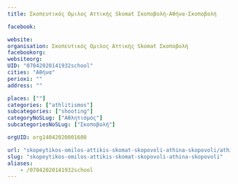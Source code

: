 ```yaml
---
title: Σκοπευτικός Ομιλος Αττικής Skomat Σκοποβολή-Αθήνα-Σκοποβολή

facebook:

website:
organisation: Σκοπευτικός Ομιλος Αττικής Skomat Σκοποβολή
facebookorg:
websiteorg:
UID: "07042020141932school"
cities: "Αθήνα"
perioxi: ""
address: ""

places: [""]
categories: ["athlitismos"]
subcategories: ["shooting"]
categoryNoSLug: ["Αθλητισμός"]
subcategoriesNoSLug: ["Σκοποβολή"]

orgUID: org14042020001608

url: "skopeytikos-omilos-attikis-skomat-skopovoli-athina-skopovoli/athina//"
slug: "skopeytikos-omilos-attikis-skomat-skopovoli-athina-skopovoli"
aliases:
    - /07042020141932school
---
```





